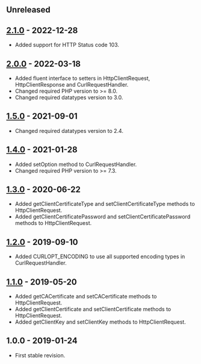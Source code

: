 ## Unreleased

## [2.1.0] - 2022-12-28
- Added support for HTTP Status code 103.

## [2.0.0] - 2022-03-18
- Added fluent interface to setters in HttpClientRequest, HttpClientResponse and CurlRequestHandler.
- Changed required PHP version to >= 8.0.
- Changed required datatypes version to 3.0.

## [1.5.0] - 2021-09-01
- Changed required datatypes version to 2.4.

## [1.4.0] - 2021-01-28
- Added setOption method to CurlRequestHandler.
- Changed required PHP version to >= 7.3.

## [1.3.0] - 2020-06-22
- Added getClientCertificateType and setClientCertificateType methods to HttpClientRequest.
- Added getClientCertificatePassword and setClientCertificatePassword methods to HttpClientRequest.

## [1.2.0] - 2019-09-10
- Added CURLOPT_ENCODING to use all supported encoding types in CurlRequestHandler.

## [1.1.0] - 2019-05-20
- Added getCACertificate and setCACertificate methods to HttpClientRequest.
- Added getClientCertificate and setClientCertificate methods to HttpClientRequest.
- Added getClientKey and setClientKey methods to HttpClientRequest.

## 1.0.0 - 2019-01-24
- First stable revision.

[2.1.0]: https://github.com/themichaelhall/http-client/compare/v2.0.0...v2.1.0
[2.0.0]: https://github.com/themichaelhall/http-client/compare/v1.5.0...v2.0.0
[1.5.0]: https://github.com/themichaelhall/http-client/compare/v1.4.0...v1.5.0
[1.4.0]: https://github.com/themichaelhall/http-client/compare/v1.3.0...v1.4.0
[1.3.0]: https://github.com/themichaelhall/http-client/compare/v1.2.0...v1.3.0
[1.2.0]: https://github.com/themichaelhall/http-client/compare/v1.1.0...v1.2.0
[1.1.0]: https://github.com/themichaelhall/http-client/compare/v1.0.0...v1.1.0
